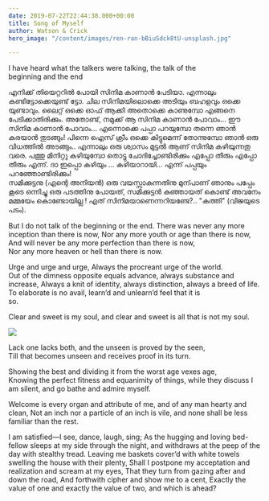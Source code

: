 ```yaml
---
date: 2019-07-22T22:44:38.000+00:00
title: Song of Myself
author: Watson & Crick
hero_image: "/content/images/ren-ran-bBiuSdck8tU-unsplash.jpg"

---
```

I have heard what the talkers were talking, the talk of the  
beginning and the end

എനിക്ക് തിയെറ്ററിൽ പോയി സിനിമ കാണാൻ പേടിയാ. എന്നാലും കണ്ടിട്ടോക്കെയുണ്ട് ട്ടോ. ചില സിനിമയിലൊക്കെ അടിയും ബഹളവും ഒക്കെ യുണ്ടാവും. ലൈറ്റ് ഒക്കെ ഓഫ് ആക്കി അതൊക്കെ കാണുമ്പോ എങ്ങനെ പേടിക്കാതിരിക്കും. അതോണ്ട്, നമുക്ക് ആ സിനിമ കാണാൻ പോവാം... ഈ സിനിമ കാണാൻ പോവാം... എന്നൊക്കെ പപ്പാ പറയുമ്പോ തന്നെ ഞാൻ കരയാൻ തുടങ്ങും! പിന്നെ ഐസ് ക്രീം ഒക്കെ കിട്ടുമെന്ന് തോന്നുമ്പോ ഞാൻ ഒരു വിധത്തിൽ അടങ്ങും.. എന്നാലും ഒരു ശ്വാസം മുട്ടൽ ആണ് സിനിമ കഴിയുന്നതു വരെ. പത്തു മിനിറ്റു കഴിയുമ്പോ തൊട്ടു ചോദിച്ചോണ്ടിരിക്കും എപ്പോ തീരും എപ്പോ തീരും എന്ന്. ദാ ഇപ്പൊ കഴിയും ... കഴിയാറായി... എന്ന് പപ്പയും പറഞ്ഞോണ്ടിരിക്കും!  
സമിക്കുട്ടനു (എന്റെ അനിയൻ) ഒരു വയസ്സാകുന്നതിനു മുന്പാണ് ഞാനും പപ്പേം കൂടെ ഒന്നിച്ചു ഒരു പടത്തിനു പോയത്, സമിക്കുട്ടൻ കുഞ്ഞായത് കൊണ്ട് അവനേം മമ്മയേം കൊണ്ടോയില്ല ! എത് സിനിമയാണെന്നറിയണ്ടേ?.. "കത്തി" (വിജയുടെ പടം).

But I do not talk of the beginning or the end. There was never any more inception than there is now, Nor any more youth or age than there is now, And will never be any more perfection than there is now,  
Nor any more heaven or hell than there is now.

Urge and urge and urge, Always the procreant urge of the world.  
Out of the dimness opposite equals advance, always substance and  
increase, Always a knit of identity, always distinction, always a breed of life. To elaborate is no avail, learn’d and unlearn’d feel that it is  
so.

Clear and sweet is my soul, and clear and sweet is all that is not my soul.

![](/content/images/igor-son-FV_PxCqgtwc-unsplash.jpg)

Lack one lacks both, and the unseen is proved by the seen,  
Till that becomes unseen and receives proof in its turn.

Showing the best and dividing it from the worst age vexes age,  
Knowing the perfect fitness and equanimity of things, while they discuss I am silent, and go bathe and admire myself.

Welcome is every organ and attribute of me, and of any man hearty and clean, Not an inch nor a particle of an inch is vile, and none shall be less familiar than the rest.

I am satisfied—I see, dance, laugh, sing; As the hugging and loving bed-fellow sleeps at my side through the night, and withdraws at the peep of the day with stealthy tread. Leaving me baskets cover’d with white towels swelling the house with their plenty, Shall I postpone my acceptation and realization and scream at my eyes, That they turn from gazing after and down the road, And forthwith cipher and show me to a cent, Exactly the value of one and exactly the value of two, and which is ahead?